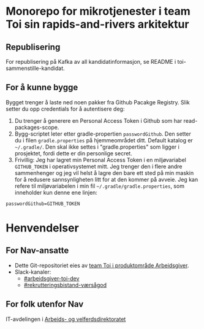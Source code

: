 # Monorepo for mikrotjenester i team Toi sin rapids-and-rivers arkitektur

## Republisering
For republisering på Kafka av all kandidatinformasjon, se README i toi-sammenstille-kandidat. 

## For å kunne bygge 
Bygget trenger å laste ned noen pakker fra Github Pacakge Registry. Slik setter du opp credentials for å autentisere deg:

1. Du trenger å generere en Personal Access Token i Github som har read-packages-scope. 
2. Bygg-scriptet leter etter gradle-propertien `passwordGithub`. Den setter du i filen `gradle.properties` på hjemmeområdet ditt. Default katalog er `~/.gradle/`. Den skal ikke settes i "gradle.properties" som ligger i prosjektet, fordi dette er din personlige secret. 
3. Frivillig: Jeg har lagret min Personal Access Token i en miljøvariabel `GITHUB_TOKEN` i operativsystemet mitt. Jeg trenger den i flere andre sammenhenger og jeg vil helst å lagre den bare ett sted på min maskin for å redusere sannsynligheten litt for at den kommer på avveie. Jeg kan refere til miljøvariabelen i min fil `~/.gradle/gradle.properties`, som inneholder kun denne ene linjen:
```
passwordGithub=GITHUB_TOKEN
```


# Henvendelser

## For Nav-ansatte

* Dette Git-repositoriet eies
  av [team Toi i produktområde Arbeidsgiver](https://teamkatalog.nav.no/team/76f378c5-eb35-42db-9f4d-0e8197be0131).
* Slack-kanaler:
    * [#arbeidsgiver-toi-dev](https://nav-it.slack.com/archives/C02HTU8DBSR)
    * [#rekrutteringsbistand-værsågod](https://nav-it.slack.com/archives/C02HWV01P54)

## For folk utenfor Nav

IT-avdelingen i [Arbeids- og velferdsdirektoratet](https://www.nav.no/no/NAV+og+samfunn/Kontakt+NAV/Relatert+informasjon/arbeids-og-velferdsdirektoratet-kontorinformasjon)
